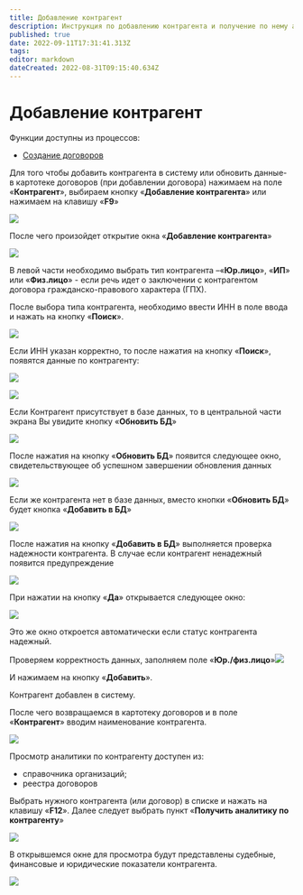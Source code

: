 ```yaml
---
title: Добавление контрагент
description: Инструкция по добавлению контрагента и получение по нему аналитической информации
published: true
date: 2022-09-11T17:31:41.313Z
tags: 
editor: markdown
dateCreated: 2022-08-31T09:15:40.634Z
---
```


# Добавление контрагент

Функции доступны из процессов:

* [Создание договоров](../sozdanie-dokumentov/dogovora-i-dopolnitelnye-soglasheniya.md)

Для того чтобы добавить контрагента в систему или обновить данные- в картотеке договоров (при добавлении договора) нажимаем на поле «**Контрагент**», выбираем кнопку «**Добавление контрагента**» или нажимаем на клавишу «**F9**»

![](<../../assets/0 (77).png>)

После чего произойдет открытие окна «**Добавление контрагента**»

![](<../../assets/1 (46).png>)

В левой части необходимо выбрать тип контрагента –«**Юр.лицо**», «**ИП**» или «**Физ.лицо**» - если речь идет о заключении с контрагентом договора гражданско-правового характера (ГПХ).

После выбора типа контрагента, необходимо ввести ИНН в поле ввода и нажать на кнопку «**Поиск**».

![](<../../assets/2 (36).png>)

Если ИНН указан корректно, то после нажатия на кнопку «**Поиск**», появятся данные по контрагенту:

![](<../../assets/3 (26).png>)

![](<../../assets/4 (91).png>)

Если Контрагент присутствует в базе данных, то в центральной части экрана Вы увидите кнопку «**Обновить БД**»

![](<../../assets/5 (36).png>)

После нажатия на кнопку «**Обновить БД**» появится следующее окно, свидетельствующее об успешном завершении обновления данных

![](<../../assets/6 (33).png>)

Если же контрагента нет в базе данных, вместо кнопки «**Обновить БД**» будет кнопка «**Добавить в БД**»

![](<../../assets/7 (56).png>)

После нажатия на кнопку «**Добавить в БД**» выполняется проверка надежности контрагента. В случае если контрагент ненадежный появится предупреждение

![](<../../assets/8 (23).png>)

При нажатии на кнопку «**Да**» открывается следующее окно:

![](<../../assets/9 (19).png>)

Это же окно откроется автоматически если статус контрагента надежный.

Проверяем корректность данных, заполняем поле «**Юр./физ.лицо**»![](<../../assets/10 (11).png>)

И нажимаем на кнопку «**Добавить**».

Контрагент добавлен в систему.

После чего возвращаемся в картотеку договоров и в поле «**Контрагент**» вводим наименование контрагента.

![](<../../assets/11 (22).png>)

Просмотр аналитики по контрагенту доступен из:

* справочника организаций;
* реестра договоров

Выбрать нужного контрагента (или договор) в списке и нажать на клавишу «**F12**». Далее следует выбрать пункт «**Получить аналитику по контрагенту**»

![](<../../assets/13 (7).png>)

В открывшемся окне для просмотра будут представлены судебные, финансовые и юридические показатели контрагента.

![](<../../assets/image (468).png>)
